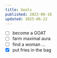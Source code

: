 ```yaml
---
title: Goals
published: 2023-08-18
updated: 2025-06-22
---
```


- [ ] become a GOAT
- [ ] farm maximal aura 
- [ ] find a woman ...
- [x] put fries in the bag